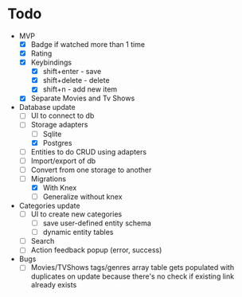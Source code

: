 # Todo

- MVP
  - [x] Badge if watched more than 1 time
  - [x] Rating
  - [x] Keybindings
      - [x] shift+enter - save
      - [x] shift+delete - delete
      - [x] shift+n - add new item
  - [x] Separate Movies and Tv Shows
- Database update
  - [ ] UI to connect to db
  - [ ] Storage adapters
    - [ ] Sqlite
    - [x] Postgres
  - [ ] Entities to do CRUD using adapters
  - [ ] Import/export of db
  - [ ] Convert from one storage to another
  - [ ] Migrations
    - [x] With Knex
    - [ ] Generalize without knex
- Categories update
  - [ ] UI to create new categories
    - [ ] save user-defined entity schema
    - [ ] dynamic entity tables
  - [ ] Search
  - [ ] Action feedback popup (error, success)
- Bugs
  - [ ] Movies/TVShows tags/genres array table gets populated with
duplicates on update because there's no check if existing link
already exists
